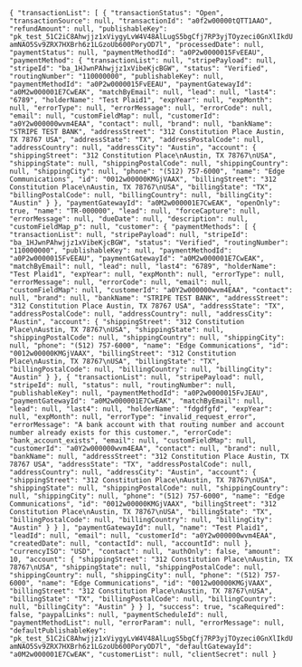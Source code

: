 
``
{
    "transactionList": [
        {
            "transactionStatus": "Open",
            "transactionSource": null,
            "transactionId": "a0f2w00000tQTT1AAO",
            "refundAmount": null,
            "publishableKey": "pk_test_51C2iC8Ahwjjz1xViygyLvW4V48AlLugS5bgCfj7RP3yjTOyzeci0GnXlIkdUamNAO5Sv9ZRX7HXBrh6z1LGzoUb600PoryOD7l",
            "processedDate": null,
            "paymentStatus": null,
            "paymentMethodId": "a0P2w0000015FvEEAU",
            "paymentMethod": {
                "transactionList": null,
                "stripePayload": null,
                "stripeId": "ba_1HJwnPAhwjjz1xVibeKjcBGW",
                "status": "Verified",
                "routingNumber": "110000000",
                "publishableKey": null,
                "paymentMethodId": "a0P2w0000015FvEEAU",
                "paymentGatewayId": "a0M2w000001E7CwEAK",
                "matchByEmail": null,
                "lead": null,
                "last4": "6789",
                "holderName": "Test Plaid1",
                "expYear": null,
                "expMonth": null,
                "errorType": null,
                "errorMessage": null,
                "errorCode": null,
                "email": null,
                "customFieldMap": null,
                "customerId": "a0Y2w000000wvm4EAA",
                "contact": null,
                "brand": null,
                "bankName": "STRIPE TEST BANK",
                "addressStreet": "312 Constitution Place Austin, TX 78767 USA",
                "addressState": "TX",
                "addressPostalCode": null,
                "addressCountry": null,
                "addressCity": "Austin",
                "account": {
                    "shippingStreet": "312 Constitution Place\nAustin, TX 78767\nUSA",
                    "shippingState": null,
                    "shippingPostalCode": null,
                    "shippingCountry": null,
                    "shippingCity": null,
                    "phone": "(512) 757-6000",
                    "name": "Edge Communications",
                    "id": "0012w00000KMGjVAAX",
                    "billingStreet": "312 Constitution Place\nAustin, TX 78767\nUSA",
                    "billingState": "TX",
                    "billingPostalCode": null,
                    "billingCountry": null,
                    "billingCity": "Austin"
                }
            },
            "paymentGatewayId": "a0M2w000001E7CwEAK",
            "openOnly": true,
            "name": "TR-000000",
            "lead": null,
            "forceCapture": null,
            "errorMessage": null,
            "dueDate": null,
            "description": null,
            "customFieldMap_p": null,
            "customer": {
                "paymentMethods": [
                    {
                        "transactionList": null,
                        "stripePayload": null,
                        "stripeId": "ba_1HJwnPAhwjjz1xVibeKjcBGW",
                        "status": "Verified",
                        "routingNumber": "110000000",
                        "publishableKey": null,
                        "paymentMethodId": "a0P2w0000015FvEEAU",
                        "paymentGatewayId": "a0M2w000001E7CwEAK",
                        "matchByEmail": null,
                        "lead": null,
                        "last4": "6789",
                        "holderName": "Test Plaid1",
                        "expYear": null,
                        "expMonth": null,
                        "errorType": null,
                        "errorMessage": null,
                        "errorCode": null,
                        "email": null,
                        "customFieldMap": null,
                        "customerId": "a0Y2w000000wvm4EAA",
                        "contact": null,
                        "brand": null,
                        "bankName": "STRIPE TEST BANK",
                        "addressStreet": "312 Constitution Place Austin, TX 78767 USA",
                        "addressState": "TX",
                        "addressPostalCode": null,
                        "addressCountry": null,
                        "addressCity": "Austin",
                        "account": {
                            "shippingStreet": "312 Constitution Place\nAustin, TX 78767\nUSA",
                            "shippingState": null,
                            "shippingPostalCode": null,
                            "shippingCountry": null,
                            "shippingCity": null,
                            "phone": "(512) 757-6000",
                            "name": "Edge Communications",
                            "id": "0012w00000KMGjVAAX",
                            "billingStreet": "312 Constitution Place\nAustin, TX 78767\nUSA",
                            "billingState": "TX",
                            "billingPostalCode": null,
                            "billingCountry": null,
                            "billingCity": "Austin"
                        }
                    },
                    {
                        "transactionList": null,
                        "stripePayload": null,
                        "stripeId": null,
                        "status": null,
                        "routingNumber": null,
                        "publishableKey": null,
                        "paymentMethodId": "a0P2w0000015FvJEAU",
                        "paymentGatewayId": "a0M2w000001E7CwEAK",
                        "matchByEmail": null,
                        "lead": null,
                        "last4": null,
                        "holderName": "fdgdfgfd",
                        "expYear": null,
                        "expMonth": null,
                        "errorType": "invalid_request_error",
                        "errorMessage": "A bank account with that routing number and account number already exists for this customer.",
                        "errorCode": "bank_account_exists",
                        "email": null,
                        "customFieldMap": null,
                        "customerId": "a0Y2w000000wvm4EAA",
                        "contact": null,
                        "brand": null,
                        "bankName": null,
                        "addressStreet": "312 Constitution Place Austin, TX 78767 USA",
                        "addressState": "TX",
                        "addressPostalCode": null,
                        "addressCountry": null,
                        "addressCity": "Austin",
                        "account": {
                            "shippingStreet": "312 Constitution Place\nAustin, TX 78767\nUSA",
                            "shippingState": null,
                            "shippingPostalCode": null,
                            "shippingCountry": null,
                            "shippingCity": null,
                            "phone": "(512) 757-6000",
                            "name": "Edge Communications",
                            "id": "0012w00000KMGjVAAX",
                            "billingStreet": "312 Constitution Place\nAustin, TX 78767\nUSA",
                            "billingState": "TX",
                            "billingPostalCode": null,
                            "billingCountry": null,
                            "billingCity": "Austin"
                        }
                    }
                ],
                "paymentGatewayId": null,
                "name": "Test Plaid1",
                "leadId": null,
                "email": null,
                "customerId": "a0Y2w000000wvm4EAA",
                "createdDate": null,
                "contactId": null,
                "accountId": null
            },
            "currencyISO": "USD",
            "contact": null,
            "authOnly": false,
            "amount": 10,
            "account": {
                "shippingStreet": "312 Constitution Place\nAustin, TX 78767\nUSA",
                "shippingState": null,
                "shippingPostalCode": null,
                "shippingCountry": null,
                "shippingCity": null,
                "phone": "(512) 757-6000",
                "name": "Edge Communications",
                "id": "0012w00000KMGjVAAX",
                "billingStreet": "312 Constitution Place\nAustin, TX 78767\nUSA",
                "billingState": "TX",
                "billingPostalCode": null,
                "billingCountry": null,
                "billingCity": "Austin"
            }
        }
    ],
    "success": true,
    "scaRequired": false,
    "paypalLinks": null,
    "paymentScheduleId": null,
    "paymentMethodList": null,
    "errorParam": null,
    "errorMessage": null,
    "defaultPublishableKey": "pk_test_51C2iC8Ahwjjz1xViygyLvW4V48AlLugS5bgCfj7RP3yjTOyzeci0GnXlIkdUamNAO5Sv9ZRX7HXBrh6z1LGzoUb600PoryOD7l",
    "defaultGatewayId": "a0M2w000001E7CwEAK",
    "customerList": null,
    "clientSecret": null
}
``
